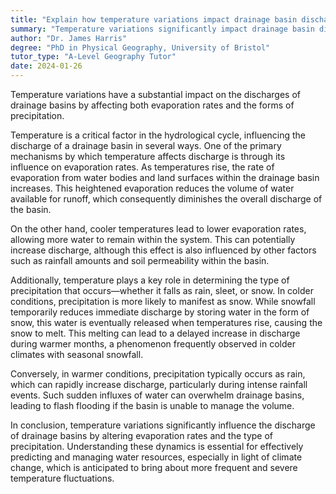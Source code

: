 ```yaml
---
title: "Explain how temperature variations impact drainage basin discharges"
summary: "Temperature variations significantly impact drainage basin discharges by influencing evaporation rates and precipitation forms."
author: "Dr. James Harris"
degree: "PhD in Physical Geography, University of Bristol"
tutor_type: "A-Level Geography Tutor"
date: 2024-01-26
---
```


Temperature variations have a substantial impact on the discharges of drainage basins by affecting both evaporation rates and the forms of precipitation.

Temperature is a critical factor in the hydrological cycle, influencing the discharge of a drainage basin in several ways. One of the primary mechanisms by which temperature affects discharge is through its influence on evaporation rates. As temperatures rise, the rate of evaporation from water bodies and land surfaces within the drainage basin increases. This heightened evaporation reduces the volume of water available for runoff, which consequently diminishes the overall discharge of the basin.

On the other hand, cooler temperatures lead to lower evaporation rates, allowing more water to remain within the system. This can potentially increase discharge, although this effect is also influenced by other factors such as rainfall amounts and soil permeability within the basin.

Additionally, temperature plays a key role in determining the type of precipitation that occurs—whether it falls as rain, sleet, or snow. In colder conditions, precipitation is more likely to manifest as snow. While snowfall temporarily reduces immediate discharge by storing water in the form of snow, this water is eventually released when temperatures rise, causing the snow to melt. This melting can lead to a delayed increase in discharge during warmer months, a phenomenon frequently observed in colder climates with seasonal snowfall.

Conversely, in warmer conditions, precipitation typically occurs as rain, which can rapidly increase discharge, particularly during intense rainfall events. Such sudden influxes of water can overwhelm drainage basins, leading to flash flooding if the basin is unable to manage the volume.

In conclusion, temperature variations significantly influence the discharge of drainage basins by altering evaporation rates and the type of precipitation. Understanding these dynamics is essential for effectively predicting and managing water resources, especially in light of climate change, which is anticipated to bring about more frequent and severe temperature fluctuations.
    